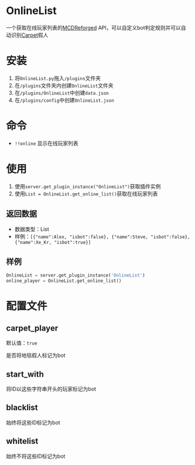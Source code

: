 # OnlineList
一个获取在线玩家列表的[MCDReforged](https://github.com/Fallen-Breath/MCDReforged) API，可以自定义bot判定规则并可以自动识别[Carpet](https://github.com/gnembon/fabric-carpet)假人

# 安装

1. 将`OnlineList.py`拖入`/plugins`文件夹
2. 在`/plugins`文件夹内创建`OnlineList`文件夹
3. 在`/plugins/OnlineList`中创建`data.json`
4. 在`/plugins/config`中创建`OnlineList.json`

# 命令

- `!!online` 显示在线玩家列表

# 使用

1. 使用`server.get_plugin_instance("OnlineList")`获取插件实例
2. 使用`List = OnlineList.get_online_list()`获取在线玩家列表

## 返回数据

- 数据类型：List
- 样例：`[{"name":Alex, "isbot":false}, {"name":Steve, "isbot":false}, {"name":Xe_Kr, "isbot":true}]`

## 样例

```python
OnlineList = server.get_plugin_instance('OnlineList')
online_player = OnlineList.get_online_list()
```

# 配置文件

## carpet_player

默认值：`true`

是否将地毯假人标记为bot

## start_with

将ID以这些字符串开头的玩家标记为bot

## blacklist

始终将这些ID标记为bot

## whitelist

始终不将这些ID标记为bot

